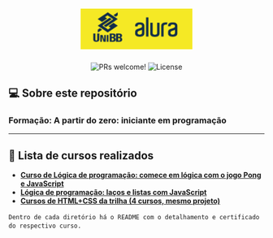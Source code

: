 <h1 align="center">
  <img alt="Rocket.Q" title="Rocket.Q" src=".github/aluraunibb.png" width="220px" />
</h1>

<p align="center">
 <img src="https://img.shields.io/static/v1?label=PRs&message=welcome&color=49AA26&labelColor=000000" alt="PRs welcome!" />  <img alt="License" src="https://img.shields.io/static/v1?label=license&message=MIT&color=49AA26&labelColor=000000">
</p>


## 💻 Sobre este repositório
### Formação: A partir do zero: iniciante em programação

------

## 🚀 Lista de cursos realizados

-  <a href="/1.201266_Pong">**Curso de
   Lógica de programação: comece em lógica com o jogo Pong e JavaScript**</a>
- <a href="/2.201267_Freeway">**Lógica de programação: laços e listas com JavaScript**</a>
- <a href="/3.HtmlCss">**Cursos de HTML+CSS da trilha (4 cursos, mesmo projeto)**</a>

`Dentro de cada diretório há o README com o detalhamento e certificado do respectivo curso.`


